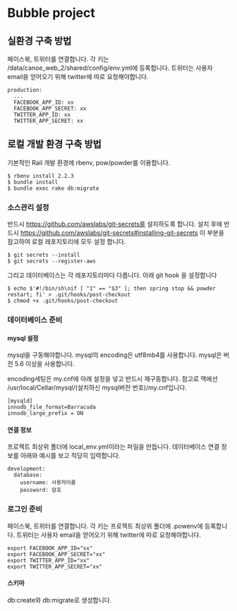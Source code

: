# Bubble project

## 실환경 구축 방법

페이스북, 트위터를 연결합니다. 각 키는 /data/canoe_web_2/shared/config/env.yml에 등록합니다. 트위터는 사용자 email을 얻어오기 위해 twitter에 따로 요청해야합니다.

```
production:
  ...
  FACEBOOK_APP_ID: xx
  FACEBOOK_APP_SECRET: xx
  TWITTER_APP_ID: xx
  TWITTER_APP_SECRET: xx
```

## 로컬 개발 환경 구축 방법

기본적인 Rail 개발 환경에 rbenv, pow/powder를 이용합니다.

```
$ rbenv install 2.2.3
$ bundle install
$ bundle exec rake db:migrate
```

### 소스관리 설정

반드시 https://github.com/awslabs/git-secrets를 설치하도록 합니다. 설치 후에 반드시 https://github.com/awslabs/git-secrets#installing-git-secrets 이 부분을 참고하여 로컬 레포지토리에 모두 설정 합니다.

```
$ git secrets --install
$ git secrets --register-aws
```

그리고 데이터베이스는 각 레포지토리마다 다릅니다. 아래 git hook 을 설정합니다

```
$ echo $'#!/bin/sh\nif [ "1" == "$3" ]; then spring stop && powder restart; fi' > .git/hooks/post-checkout
$ chmod +x .git/hooks/post-checkout
```

### 데이터베이스 준비

#### mysql 설정
mysql을 구동해야합니다. mysql의 encoding은 utf8mb4를 사용합니다. mysql은 버전 5.6 이상을 사용합니다.

encoding세팅은 my.cnf에 아래 설정을 넣고 반드시 재구동합니다. 참고로 맥에선 /usr/local/Cellar/mysql/(설치하신 mysql버전 번호)/my.cnf입니다.

```
[mysqld]
innodb_file_format=Barracuda
innodb_large_prefix = ON
```

#### 연결 정보

프로젝트 최상위 폴더에 local_env.yml이라는 파일을 만듭니다. 데이터베이스 연결 정보를 아래와 예시를 보고 적당히 입력합니다.

```
development:
  database:
    username: 사용자이름
    password: 암호
```

### 로그인 준비

페이스북, 트위터를 연결합니다. 각 키는 프로젝트 최상위 폴더에 .powenv에 등록합니다. 트위터는 사용자 email을 얻어오기 위해 twitter에 따로 요청해야합니다.

```
export FACEBOOK_APP_ID="xx"
export FACEBOOK_APP_SECRET="xx"
export TWITTER_APP_ID="xx"
export TWITTER_APP_SECRET="xx"
```

#### 스키마

db:create와 db:migrate로 생성합니다.
